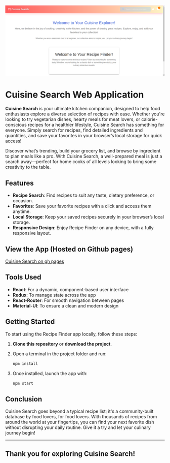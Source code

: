 ![Preview](./img/preview.png)

# Cuisine Search Web Application

**Cuisine Search** is your ultimate kitchen companion, designed to help food enthusiasts explore a diverse selection of recipes with ease. Whether you're looking to try vegetarian dishes, hearty meals for meat lovers, or calorie-conscious recipes for a healthier lifestyle, Cuisine Search has something for everyone. Simply search for recipes, find detailed ingredients and quantities, and save your favorites in your browser’s local storage for quick access!

Discover what’s trending, build your grocery list, and browse by ingredient to plan meals like a pro. With Cuisine Search, a well-prepared meal is just a search away—perfect for home cooks of all levels looking to bring some creativity to the table.

## Features

- **Recipe Search**: Find recipes to suit any taste, dietary preference, or occasion.
- **Favorites**: Save your favorite recipes with a click and access them anytime.
- **Local Storage**: Keep your saved recipes securely in your browser’s local storage.
- **Responsive Design**: Enjoy Recipe Finder on any device, with a fully responsive layout.

## View the App (Hosted on Github pages)
[Cuisine Search on gh pages](https://edogola4.github.io/Cuisine-Search/)

## Tools Used
- **React**: For a dynamic, component-based user interface
- **Redux**: To manage state across the app
- **React-Router**: For smooth navigation between pages
- **Material-UI**: To ensure a clean and modern design

## Getting Started
To start using the Recipe Finder app locally, follow these steps:

1. **Clone this repository** or **download the project**.
2. Open a terminal in the project folder and run:

   ```bash
   npm install
   ```

3. Once installed, launch the app with:

   ```bash
   npm start
   ```

## Conclusion
Cuisine Search goes beyond a typical recipe list; it's a community-built database by food lovers, for food lovers. With thousands of recipes from around the world at your fingertips, you can find your next favorite dish without disrupting your daily routine. Give it a try and let your culinary journey begin!

---

## Thank you for exploring Cuisine Search!
